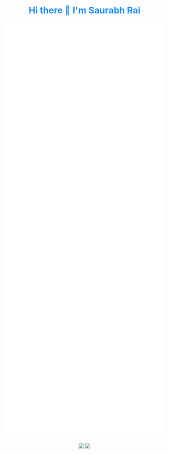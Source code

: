 <h1 align='center' style="color:DodgerBlue;"> Hi there 👋 I'm Saurabh Rai </h1>

<div align="center">
<img align="center" src="/github-metrics.svg" alt="Metrics">
</div>

<div align="center">
<img align="center" src="/metrics.classic.svg" alt="Metrics">
</div>

<p align="center">

<img width = 48% src = "https://github-readme-stats.vercel.app/api?username=srbhr&show_icons=true&theme=vision-friendly-dark&hide_border=true"/>
<img width = 48% src = "https://srbhr-github-stats.herokuapp.com?user=srbhr&theme=neon-dark&hide_border=true&date_format=M%20j%5B%2C%20Y%5D"/>
 
</p>

  <!--
**srbhr/srbhr** is a ✨ _special_ ✨ repository because its `README.md` (this file) appears on your GitHub profile.

Here are some ideas to get you started:

- 🔭 I’m currently working on ...
- 🌱 I’m currently learning ...
- 👯 I’m looking to collaborate on ...
- 🤔 I’m looking for help with ...
- 💬 Ask me about ...
- 📫 How to reach me: ...
- 😄 Pronouns: ...
- ⚡ Fun fact: ...
-->
